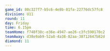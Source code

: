 ```yaml
---
game_id: 80c327f7-b5c6-4e8b-81fa-22776dc57fc8
division: U11
round: 11
day: Friday
time: 6.15pm
teamHome: f748f38c-e36e-4947-ae26-c3fc590170c2
teamAway: d38e9ab9-52a8-4a38-82aa-38712647b82d
diamond: 11
---
```

